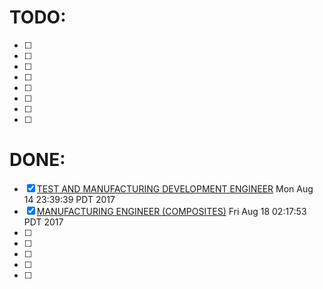 # TODO:
- [ ] 
- [ ] 
- [ ] 
- [ ] 
- [ ] 
- [ ] 
- [ ] 
- [ ] 

# DONE:
- [X] [TEST AND MANUFACTURING DEVELOPMENT ENGINEER](http://www.spacex.com/careers/position/207439) Mon Aug 14 23:39:39 PDT 2017
- [X] [MANUFACTURING ENGINEER (COMPOSITES)](http://www.spacex.com/careers/position/210450) Fri Aug 18 02:17:53 PDT 2017
- [ ] 
- [ ] 
- [ ] 
- [ ] 
- [ ] 
